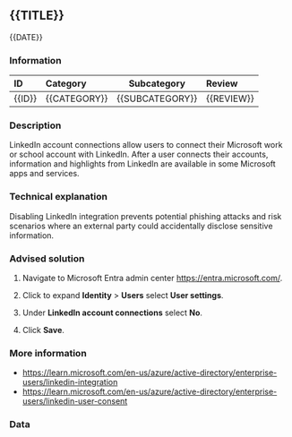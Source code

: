 ## {{TITLE}}

{{DATE}}

###  Information

| ID     | Category     | Subcategory     | Review     |
| :----- | :----------- | --------------- | :--------- |
| {{ID}} | {{CATEGORY}} | {{SUBCATEGORY}} | {{REVIEW}} |

### Description

LinkedIn account connections allow users to connect their Microsoft work or school account with LinkedIn. After a user connects their accounts, information and highlights from LinkedIn are available in some Microsoft apps and services.

### Technical explanation

Disabling LinkedIn integration prevents potential phishing attacks and risk scenarios where an external party could accidentally disclose sensitive information.

### Advised solution

1. Navigate to Microsoft Entra admin center https://entra.microsoft.com/.

2. Click to expand **Identity** > **Users** select **User settings**.

3. Under **LinkedIn account connections** select **No**.

4. Click **Save**.

### More information

- https://learn.microsoft.com/en-us/azure/active-directory/enterprise-users/linkedin-integration
- https://learn.microsoft.com/en-us/azure/active-directory/enterprise-users/linkedin-user-consent

### Data